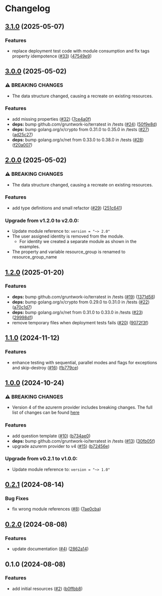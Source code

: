 # Changelog

## [3.1.0](https://github.com/CloudNationHQ/terraform-azure-mysql/compare/v3.0.0...v3.1.0) (2025-05-07)


### Features

* replace deployment test code with module consumption and fix tags property idempotence ([#33](https://github.com/CloudNationHQ/terraform-azure-mysql/issues/33)) ([47549e9](https://github.com/CloudNationHQ/terraform-azure-mysql/commit/47549e90d87a02112dd2e90f363365a7a4c4e8c1))

## [3.0.0](https://github.com/CloudNationHQ/terraform-azure-mysql/compare/v2.0.0...v3.0.0) (2025-05-02)


### ⚠ BREAKING CHANGES

* The data structure changed, causing a recreate on existing resources.

### Features

* add missing properties ([#32](https://github.com/CloudNationHQ/terraform-azure-mysql/issues/32)) ([7ce4a0f](https://github.com/CloudNationHQ/terraform-azure-mysql/commit/7ce4a0f4e348b39248d898ff72792e7de0d122a5))
* **deps:** bump github.com/gruntwork-io/terratest in /tests ([#24](https://github.com/CloudNationHQ/terraform-azure-mysql/issues/24)) ([50f9e8d](https://github.com/CloudNationHQ/terraform-azure-mysql/commit/50f9e8d6367daeb565ad9a91f4023f7a36fb129a))
* **deps:** bump golang.org/x/crypto from 0.31.0 to 0.35.0 in /tests ([#27](https://github.com/CloudNationHQ/terraform-azure-mysql/issues/27)) ([ad25c27](https://github.com/CloudNationHQ/terraform-azure-mysql/commit/ad25c271b52da350cd414f4ec74d871367c3d64e))
* **deps:** bump golang.org/x/net from 0.33.0 to 0.38.0 in /tests ([#28](https://github.com/CloudNationHQ/terraform-azure-mysql/issues/28)) ([f20a007](https://github.com/CloudNationHQ/terraform-azure-mysql/commit/f20a007d2010327fa4bcdf1bc4a01c5ad0cb0862))

## [2.0.0](https://github.com/CloudNationHQ/terraform-azure-mysql/compare/v1.2.0...v2.0.0) (2025-05-02)


### ⚠ BREAKING CHANGES

* The data structure changed, causing a recreate on existing resources.

### Features

* add type definitions and small refactor ([#29](https://github.com/CloudNationHQ/terraform-azure-mysql/issues/29)) ([251c641](https://github.com/CloudNationHQ/terraform-azure-mysql/commit/251c6419ac8389b235893dd4ca419c3f002b02f0))

### Upgrade from v1.2.0 to v2.0.0:

- Update module reference to: `version = "~> 2.0"`
- The user assigned identity is removed from the module.
  - For identity we created a separate module as shown in the examples.
- The property and variable resource_group is renamed to resource_group_name

## [1.2.0](https://github.com/CloudNationHQ/terraform-azure-mysql/compare/v1.1.0...v1.2.0) (2025-01-20)


### Features

* **deps:** bump github.com/gruntwork-io/terratest in /tests ([#19](https://github.com/CloudNationHQ/terraform-azure-mysql/issues/19)) ([1371d58](https://github.com/CloudNationHQ/terraform-azure-mysql/commit/1371d5838390cd202964b296b84a15bc6994020f))
* **deps:** bump golang.org/x/crypto from 0.29.0 to 0.31.0 in /tests ([#22](https://github.com/CloudNationHQ/terraform-azure-mysql/issues/22)) ([a70c1d7](https://github.com/CloudNationHQ/terraform-azure-mysql/commit/a70c1d7873cd822af27f08b496e514a00dabaf45))
* **deps:** bump golang.org/x/net from 0.31.0 to 0.33.0 in /tests ([#23](https://github.com/CloudNationHQ/terraform-azure-mysql/issues/23)) ([29998d1](https://github.com/CloudNationHQ/terraform-azure-mysql/commit/29998d1a5c9c3e1af66cb2dbee998750bd084f99))
* remove temporary files when deployment tests fails ([#20](https://github.com/CloudNationHQ/terraform-azure-mysql/issues/20)) ([9072f3f](https://github.com/CloudNationHQ/terraform-azure-mysql/commit/9072f3f3bfc5143b6c3d60d91bde33251020d3c1))

## [1.1.0](https://github.com/CloudNationHQ/terraform-azure-mysql/compare/v1.0.0...v1.1.0) (2024-11-12)


### Features

* enhance testing with sequential, parallel modes and flags for exceptions and skip-destroy ([#16](https://github.com/CloudNationHQ/terraform-azure-mysql/issues/16)) ([fb779ce](https://github.com/CloudNationHQ/terraform-azure-mysql/commit/fb779ce3298fca13306c7c0faaeda057b030badd))

## [1.0.0](https://github.com/CloudNationHQ/terraform-azure-mysql/compare/v0.2.1...v1.0.0) (2024-10-24)


### ⚠ BREAKING CHANGES

* Version 4 of the azurerm provider includes breaking changes. The full list of changes can be found [here](https://registry.terraform.io/providers/hashicorp/azurerm/latest/docs/guides/4.0-upgrade-guide)

### Features

* add question template ([#10](https://github.com/CloudNationHQ/terraform-azure-mysql/issues/10)) ([b734ae0](https://github.com/CloudNationHQ/terraform-azure-mysql/commit/b734ae0d8a3d559a9b2485b3b37c9ea362d9ce96))
* **deps:** bump github.com/gruntwork-io/terratest in /tests ([#13](https://github.com/CloudNationHQ/terraform-azure-mysql/issues/13)) ([30fb05f](https://github.com/CloudNationHQ/terraform-azure-mysql/commit/30fb05fbaa1833b422f83745e70adb1c89a0044c))
* upgrade azurerm provider to v4 ([#15](https://github.com/CloudNationHQ/terraform-azure-mysql/issues/15)) ([b72456e](https://github.com/CloudNationHQ/terraform-azure-mysql/commit/b72456eebce033166825719756626da9cae202ff))

### Upgrade from v0.2.1 to v1.0.0:

- Update module reference to: `version = "~> 1.0"`
## [0.2.1](https://github.com/CloudNationHQ/terraform-azure-mysql/compare/v0.2.0...v0.2.1) (2024-08-14)


### Bug Fixes

* fix wrong module references ([#8](https://github.com/CloudNationHQ/terraform-azure-mysql/issues/8)) ([7ae0cba](https://github.com/CloudNationHQ/terraform-azure-mysql/commit/7ae0cba010e0a2728df6d6fe7067f3f2e280e46a))

## [0.2.0](https://github.com/CloudNationHQ/terraform-azure-mysql/compare/v0.1.0...v0.2.0) (2024-08-08)


### Features

* update documentation ([#4](https://github.com/CloudNationHQ/terraform-azure-mysql/issues/4)) ([2862a14](https://github.com/CloudNationHQ/terraform-azure-mysql/commit/2862a14fcc27cc65db04cf2bcb17b814b737bf84))

## 0.1.0 (2024-08-08)


### Features

* add initial resources ([#2](https://github.com/CloudNationHQ/terraform-azure-mysql/issues/2)) ([b0ffbb8](https://github.com/CloudNationHQ/terraform-azure-mysql/commit/b0ffbb81f101d8e9a8c2dce0ba6cd16060a147e8))
